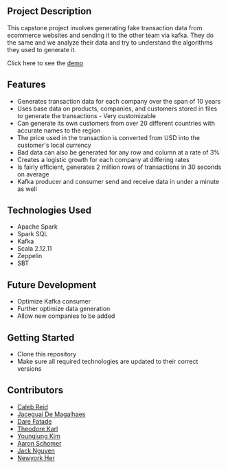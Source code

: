 ## Project Description
This capstone project involves generating fake transaction data from ecommerce websites and sending it to the other team via kafka. They do the same and we analyze their data and try to understand the algorithms they used to generate it.

Click here to see the [demo](https://drive.google.com/file/d/13EnXR1t0JLOYI8LY9EOjFcxR0lCpiTWw/view?usp=drive_link)

## Features
- Generates transaction data for each company over the span of 10 years
- Uses base data on products, companies, and customers stored in files to generate the transactions
      - Very customizable
- Can generate its own customers from over 20 different countries with accurate names to the region
- The price used in the transaction is converted from USD into the customer's local currency
- Bad data can also be generated for any row and column at a rate of 3%
- Creates a logistic growth for each company at differing rates
- Is fairly efficient, generates 2 million rows of transactions in 30 seconds on average
- Kafka producer and consumer send and receive data in under a minute as well
## Technologies Used
- Apache Spark
- Spark SQL
- Kafka
- Scala 2.12.11
- Zeppelin
- SBT
## Future Development
- Optimize Kafka consumer
- Further optimize data generation
- Allow new companies to be added
## Getting Started
- Clone this repository
- Make sure all required technologies are updated to their correct versions
## Contributors
- [Caleb Reid](https://github.com/calebreid2829)
- [Jaceguai De Magalhaes](https://github.com/jaceguaidemagalhaes)
- [Dare Fatade](https://github.com/ofatade)
- [Theodore Karl](https://github.com/TK-Rev)
- [Youngjung Kim](https://github.com/YoungjungKim016)
- [Aaron Schomer](https://github.com/AarSchoSkIg)
- [Jack Nguyen](https://github.com/Jackeywawa)
- [Newyork Her](https://github.com/newyorkher)
